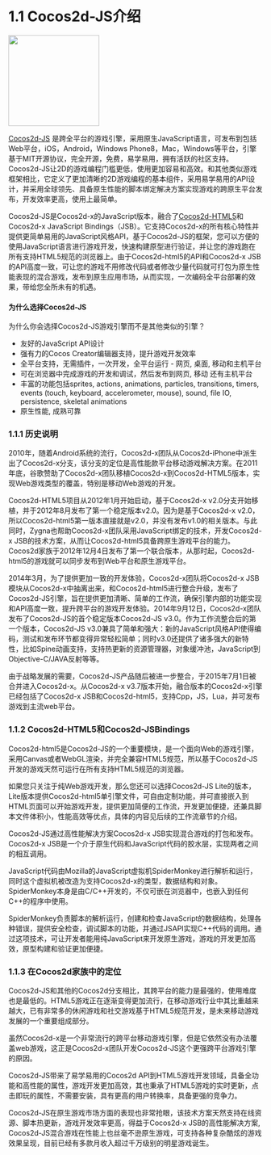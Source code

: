 # 1.1 Cocos2d-JS介绍

<img src="http://files.cocos2d-x.org/images/orgsite/logo.png" height=180> 

[Cocos2d-JS](https://github.com/cocos2d/cocos2d-js) 是跨全平台的游戏引擎，采用原生JavaScript语言，可发布到包括Web平台，iOS，Android，Windows Phone8，Mac，Windows等平台，引擎基于MIT开源协议，完全开源，免费，易学易用，拥有活跃的社区支持。Cocos2d-JS让2D的游戏编程门槛更低，使用更加容易和高效。和其他类似游戏框架相比，它定义了更加清晰的2D游戏编程的基本组件，采用易学易用的API设计，并采用全球领先、具备原生性能的脚本绑定解决方案实现游戏的跨原生平台发布，开发效率更高，使用上最简单。

Cocos2d-JS是Cocos2d-x的JavaScript版本，融合了[Cocos2d-HTML5](https://github.com/cocos2d/cocos2d-html5)和Cocos2d-x JavaScript Bindings（JSB）。它支持Cocos2d-x的所有核心特性并提供更简单易用的JavaScript风格API，基于Cocos2d-JS的框架，您可以方便的使用JavaScript语言进行游戏开发，快速构建原型进行验证，并让您的游戏跑在所有支持HTML5规范的浏览器上。由于Cocos2d-html5的API和Cocos2d-x JSB的API高度一致，可让您的游戏不用修改代码或者修改少量代码就可打包为原生性能表现的混合游戏，发布到原生应用市场，从而实现，一次编码全平台部署的效果，带给您全所未有的机遇。


#### 为什么选择Cocos2d-JS
为什么你会选择Cocos2d-JS游戏引擎而不是其他类似的引擎？

* 友好的JavaScript API设计 
* 强有力的Cocos Creator编辑器支持，提升游戏开发效率
* 全平台支持，无需插件，一次开发，全平台运行 - 网页, 桌面, 移动和主机平台
* 可在浏览器中完成游戏的开发和调试，然后发布到网页, 移动 还有主机平台
* 丰富的功能包括sprites, actions, animations, particles, transitions, timers, events (touch, keyboard, accelerometer, mouse), sound, file IO, persistence, skeletal animations
* 原生性能, 成熟可靠

 
### 1.1.1 历史说明

2010年，随着Android系统的流行，Cocos2d-x团队从Cocos2d-iPhone中派生出了Cocos2d-x分支，该分支的定位是高性能款平台移动游戏解决方案。在2011年底，谷歌赞助了Cocos2d-x团队移植Cocos2d-x到Cocos2d-HTML5版本，实现Web游戏类型的覆盖，特别是移动Web游戏的开发。

Cocos2d-HTML5项目从2012年1月开始启动，基于Cocos2d-x v2.0分支开始移植，并于2012年8月发布了第一个稳定版本v2.0。因为是基于Cocos2d-x v2.0，所以Cocos2d-html5第一版本直接就是v2.0，并没有发布v1.0的相关版本。与此同时，Zygna也帮助Cocos2d-x团队采用JavaScript绑定的技术，开发Cocos2d-x JSB的技术方案，从而让Cocos2d-html5具备跨原生游戏平台的能力。Cocos2d家族于2012年12月4日发布了第一个联合版本，从那时起，Cocos2d-html5的游戏就可以同步发布到Web平台和原生游戏平台。

2014年3月，为了提供更加一致的开发体验，Cocos2d-x团队将Cocos2d-x JSB模块从Cocos2d-x中抽离出来，和Cocos2d-html5进行整合升级，发布了Cocos2d-JS引擎，旨在提供更加清晰、简单的工作流，确保引擎内部的功能实现和API高度一致，提升跨平台的游戏开发体验。2014年9月12日，Cocos2d-x团队发布了Cocos2d-JS的首个稳定版本Cocos2d-JS v3.0。作为工作流整合后的第一个版本，Cocos2d-JS v3.0兼具了简单和强大：新的JavaScript风格API使得编码，测试和发布环节都变得异常轻松简单；同时v3.0还提供了诸多强大的新特性，比如Spine动画支持，支持热更新的资源管理器，对象缓冲池，JavaScript到Objective-C/JAVA反射等等。

由于战略发展的需要，Cocos2d-JS产品随后被进一步整合，于2015年7月1日被合并进入Cocos2d-x。从Cocos2d-x v3.7版本开始，融合版本的Cocos2d-x引擎已经包括了Cocos2d-x JSB和Cocos2d-html5，支持Cpp，JS，Lua，并可发布游戏到主流web平台。

### 1.1.2 Cocos2d-HTML5和Cocos2d-JSBindings
Cocos2d-html5是Cocos2d-JS的一个重要模块，是一个面向Web的游戏引擎，采用Canvas或者WebGL渲染，并完全兼容HTML5规范，所以基于Cocos2d-JS开发的游戏天然可运行在所有支持HTML5规范的浏览器。

如果您只关注于纯Web游戏开发，那么您还可以选择Cocos2d-JS Lite的版本，Lite版本提供Cocos2d-html5单引擎文件，可自由定制功能，并可直接嵌入到HTML页面可以开始游戏开发，提供更加简便的工作流，开发更加便捷，还兼具脚本文件体积小，性能高效等优点，具体的内容见后续的工作流章节的介绍。

Cocos2d-JS通过高性能解决方案Cocos2d-x JSB实现混合游戏的打包和发布。 Cocos2d-x JSB是一个介于原生代码和JavaScript代码的胶水层，实现两者之间的相互调用。 

JavaScript代码由Mozilla的JavaScript虚拟机SpiderMonkey进行解析和运行，同时这个虚拟机被改造为支持Cocos2d-x的类型，数据结构和对象。SpiderMonkey本身是由C/C++开发的，不仅可嵌在浏览器中，也嵌入到任何C++的程序中使用。

SpiderMonkey负责脚本的解析运行，创建和检查JavaScript的数据结构，处理各种错误，提供安全检查，调试脚本的功能，并通过JSAPI实现C++代码的调用。通过这项技术，可让开发者能用纯JavaScript来开发原生游戏，游戏的开发更加高效，原型构建和验证更加便捷。 


### 1.1.3 在Cocos2d家族中的定位

Cocos2d-JS和其他的Cocos2d分支相比，其跨平台的能力是最强的，使用难度也是最低的。HTML5游戏正在逐渐变得更加流行，在移动游戏行业中其比重越来越大，已有非常多的休闲游戏和社交游戏基于HTML5规范开发，是未来移动游戏发展的一个重要组成部分。

虽然Cocos2d-x是一个非常流行的跨平台移动游戏引擎，但是它依然没有办法覆盖web游戏，这正是Cocos2d-x团队开发Cocos2d-JS这个更强跨平台游戏引擎的原因。

Cocos2d-JS带来了易学易用的Cocos2d API到HTML5游戏开发领域，具备全功能和高性能的属性，游戏开发更加高效，其也秉承了HTML5游戏的实时更新，点击即玩的属性，不需要安装，具有更高的用户转换率，具备更强的竞争力。

Cocos2d-JS在原生游戏市场方面的表现也非常抢眼，该技术方案天然支持在线资源、脚本热更新，游戏开发效率更高，得益于Cocos2d-x JSB的高性能解决方案, Cocos2d-JS混合游戏在性能上也丝毫不逊原生游戏，可支持各种复杂酷炫的游戏效果呈现，目前已经有多款月收入超过千万级别的明星游戏诞生。
 						
